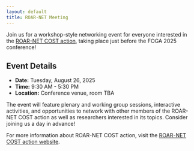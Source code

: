 ```yaml
---
layout: default
title: ROAR-NET Meeting
---
```



Join us for a workshop-style networking event for everyone interested in the <a href="https://roar-net.eu/" target="_blank">ROAR-NET COST action</a>, taking place just before the FOGA 2025 conference!

## Event Details

- **Date:** Tuesday, August 26, 2025  
- **Time:** 9:30 AM - 5:30 PM  
- **Location:** Conference venue, room TBA

The event will feature plenary and working group sessions, interactive activities, and opportunities to network with other members of the ROAR-NET COST action as well as researchers interested in its topics.
Consider joining us a day in advance!

For more information about ROAR-NET COST action, visit the <a href="https://roar-net.eu/" target="_blank">ROAR-NET COST action website</a>.
